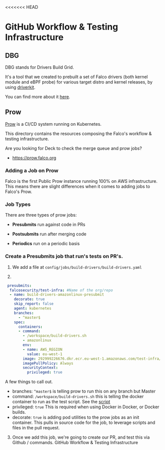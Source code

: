 <<<<<<< HEAD
# GitHub Workflow & Testing Infrastructure

## DBG

DBG stands for Drivers Build Grid.

It's a tool that we created to prebuilt a set of Falco drivers (both kernel module and eBPF probe) for various target distro and kernel releases, by using [driverkit](https://github.com/falcosecurity/driverkit).

You can find more about it [here](/driverkit).

## Prow

[Prow](https://github.com/kubernetes/test-infra/tree/master/prow) is a CI/CD system running on Kubernetes.

This directory contains the resources composing the Falco's workflow & testing infrastructure. 

Are you looking for Deck to check the merge queue and prow jobs?

- https://prow.falco.org

### Adding a Job on Prow

Falco is the first Public Prow instance running 100% on AWS infrastructure. This means there are slight differences when it comes to adding jobs to Falco's Prow.


### Job Types

There are three types of prow jobs:

- **Presubmits** run against code in PRs

- **Postsubmits** run after merging code

- **Periodics** run on a periodic basis



### Create a Presubmits job that run's tests on PR's.

1. We add a file at `config/jobs/build-drivers/build-drivers.yaml`

2. 
```yaml
 presubmits:
  falcosecurity/test-infra: #Name of the org/repo
  - name: build-drivers-amazonlinux-presubmit
    decorate: true
    skip_report: false
    agent: kubernetes
    branches:
      - ^master$
    spec:
      containers:
      - command:
        - /workspace/build-drivers.sh
        - amazonlinux
        env:
        - name: AWS_REGION
          value: eu-west-1
        image: 292999226676.dkr.ecr.eu-west-1.amazonaws.com/test-infra/build-drivers:latest
        imagePullPolicy: Always
        securityContext:
          privileged: true
```

A few things to call out.

- branches: `^master$`  is telling prow to run this on any branch but Master
- command: `/workspace/build-drivers.sh` this is telling the docker container to run as the test script. See the [script](images/build-drivers/build-drivers.sh)
- privileged: `true` This is required when using Docker in Docker, or Docker builds.
- decorate: `true` is adding pod utilities to the prow jobs as an init container. This pulls in source code for the job, to leverage scripts and files in the pull request. 


3. Once we add this job, we're going to create our PR, and test this via Github / commands.
GitHub Workflow & Testing Infrastructure
